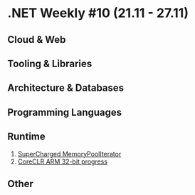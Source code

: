 # .NET Weekly #10 (21.11 - 27.11)

## Cloud & Web

## Tooling & Libraries

## Architecture & Databases

## Programming Languages

## Runtime

1. [SuperCharged MemoryPoolIterator](https://github.com/aspnet/KestrelHttpServer/pull/1138)
1. [CoreCLR ARM 32-bit progress](https://github.com/dotnet/coreclr/issues/3977)

## Other